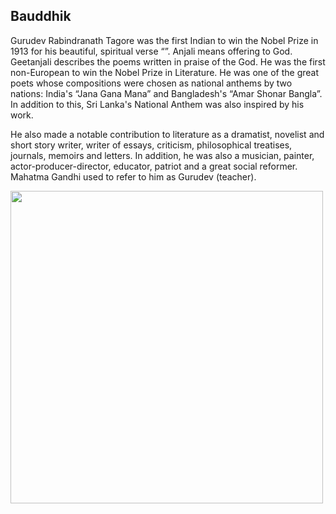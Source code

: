 ## Bauddhik

Gurudev Rabindranath Tagore was the first Indian to win the Nobel Prize in 1913 for his beautiful, spiritual verse “”. 
Anjali means offering to God. Geetanjali describes the poems written in praise of the God. He was the first non-European 
to win the Nobel Prize in Literature. He was one of the great poets whose compositions were chosen as national anthems by 
two nations: India's “Jana Gana Mana” and Bangladesh's “Amar Shonar Bangla”. In addition to this, Sri Lanka's National 
Anthem was also inspired by his work. 


He also made a notable contribution to literature as a dramatist, novelist and short story writer, writer of essays, criticism,
philosophical treatises, journals, memoirs and letters. In addition, he was also a musician, painter, actor-producer-director, 
educator, patriot and a great social reformer. Mahatma Gandhi used to refer to him as Gurudev (teacher).


<img src="https://user-images.githubusercontent.com/5484470/116777837-d749e200-aa6e-11eb-8f97-ade7a093e249.png" width="500" height="500">


